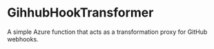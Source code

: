 # GihhubHookTransformer
A simple Azure function that acts as a transformation proxy for GitHub webhooks.

